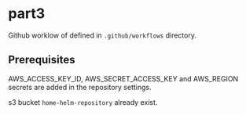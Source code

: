 # part3

Github worklow of defined in `.github/workflows` directory.

## Prerequisites

AWS_ACCESS_KEY_ID, AWS_SECRET_ACCESS_KEY and AWS_REGION secrets are added in the repository settings.

s3 bucket `home-helm-repository` already exist.